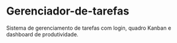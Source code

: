 # Gerenciador-de-tarefas
Sistema de gerenciamento de tarefas com login, quadro Kanban e dashboard de produtividade.

